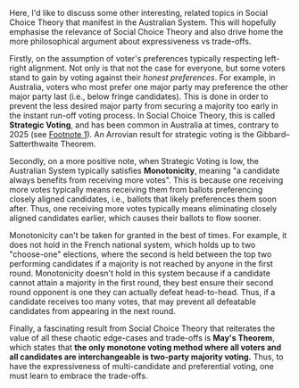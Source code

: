 Here, I'd like to discuss some other interesting, related topics in Social Choice Theory that manifest in the Australian System. This will hopefully emphasise the relevance of Social Choice Theory and also drive home the more philosophical argument about expressiveness vs trade-offs.

Firstly, on the assumption of voter's preferences typically respecting left-right alignment. Not only is that not the case for everyone, but some voters stand to gain by voting against their *honest preferences*. For example, in Australia, voters who most prefer one major party may preference the other major party last (i.e., below fringe candidates). This is done in order to prevent the less desired major party from securing a majority too early in the instant run-off voting process. In Social Choice Theory, this is called **Strategic Voting**, and has been common in Australia at times, contrary to 2025 (see [Footnote 1](#footnote-1)). An Arrovian result for strategic voting is the Gibbard–Satterthwaite Theorem.

Secondly, on a more positive note, when Strategic Voting is low, the Australian System typically satisfies **Monotonicity**, meaning "a candidate always benefits from receiving more votes". This is because one receiving more votes typically means receiving them from ballots preferencing closely aligned candidates, i.e., ballots that likely preferences them soon after. Thus, one receiving more votes typically means eliminating closely aligned candidates earlier, which causes their ballots to flow sooner.

Monotonicity can't be taken for granted in the best of times. For example, it does not hold in the French national system, which holds up to two "choose-one" elections, where the second is held between the top two performing candidates if a majority is not reached by anyone in the first round. Monotonicity doesn't hold in this system because if a candidate cannot attain a majority in the first round, they best ensure their second round opponent is one they can actually defeat head-to-head. Thus, if a candidate receives too many votes, that may prevent all defeatable candidates from appearing in the next round.

Finally, a fascinating result from Social Choice Theory that reiterates the value of all these chaotic edge-cases and trade-offs is **May's Theorem**, which states that **the only monotone voting method where all voters and all candidates are interchangeable is two-party majority voting.** Thus, to have the expressiveness of multi-candidate and preferential voting, one must learn to embrace the trade-offs.